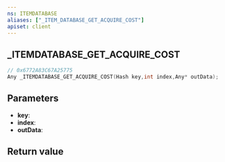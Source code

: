 ```yaml
---
ns: ITEMDATABASE
aliases: ["_ITEM_DATABASE_GET_ACQUIRE_COST"]
apiset: client
---
```

## _ITEMDATABASE_GET_ACQUIRE_COST

```c
// 0x6772A83C67A25775
Any _ITEMDATABASE_GET_ACQUIRE_COST(Hash key,int index,Any* outData);
```


## Parameters
* **key**:
* **index**:
* **outData**:

## Return value